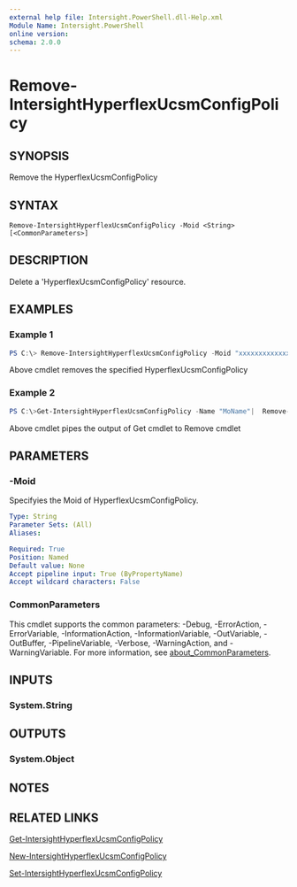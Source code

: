 ```yaml
---
external help file: Intersight.PowerShell.dll-Help.xml
Module Name: Intersight.PowerShell
online version:
schema: 2.0.0
---
```


# Remove-IntersightHyperflexUcsmConfigPolicy

## SYNOPSIS
Remove the HyperflexUcsmConfigPolicy

## SYNTAX

```
Remove-IntersightHyperflexUcsmConfigPolicy -Moid <String> [<CommonParameters>]
```

## DESCRIPTION
Delete a &apos;HyperflexUcsmConfigPolicy&apos; resource.

## EXAMPLES

### Example 1
```powershell
PS C:\> Remove-IntersightHyperflexUcsmConfigPolicy -Moid "xxxxxxxxxxxxxxxxxxxxxxxxxxx"
```
Above cmdlet removes the specified HyperflexUcsmConfigPolicy 

### Example 2
```powershell
PS C:\>Get-IntersightHyperflexUcsmConfigPolicy -Name "MoName"|  Remove-IntersightHyperflexUcsmConfigPolicy
```
Above cmdlet pipes the output of Get cmdlet to Remove cmdlet

## PARAMETERS

### -Moid
Specifyies the Moid of HyperflexUcsmConfigPolicy.

```yaml
Type: String
Parameter Sets: (All)
Aliases:

Required: True
Position: Named
Default value: None
Accept pipeline input: True (ByPropertyName)
Accept wildcard characters: False
```

### CommonParameters
This cmdlet supports the common parameters: -Debug, -ErrorAction, -ErrorVariable, -InformationAction, -InformationVariable, -OutVariable, -OutBuffer, -PipelineVariable, -Verbose, -WarningAction, and -WarningVariable. For more information, see [about_CommonParameters](http://go.microsoft.com/fwlink/?LinkID=113216).

## INPUTS

### System.String

## OUTPUTS

### System.Object
## NOTES

## RELATED LINKS

[Get-IntersightHyperflexUcsmConfigPolicy](./Get-IntersightHyperflexUcsmConfigPolicy.md)

[New-IntersightHyperflexUcsmConfigPolicy](./New-IntersightHyperflexUcsmConfigPolicy.md)

[Set-IntersightHyperflexUcsmConfigPolicy](./Set-IntersightHyperflexUcsmConfigPolicy.md)

